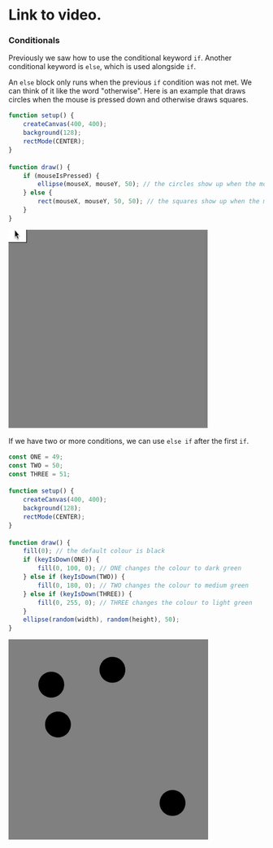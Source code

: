 # Link to video.

### Conditionals

Previously we saw how to use the conditional keyword `if`. Another conditional keyword is `else`, which is used alongside `if`. 

An `else` block only runs when the previous `if` condition was not met. We can think of it like the word "otherwise". Here is an example that draws circles when the mouse is pressed down and otherwise draws squares.

```js
function setup() {
    createCanvas(400, 400);
    background(128);
    rectMode(CENTER);
}

function draw() {
    if (mouseIsPressed) { 
        ellipse(mouseX, mouseY, 50); // the circles show up when the mouse is pressed down
    } else {
        rect(mouseX, mouseY, 50, 50); // the squares show up when the mouse is not pressed down
    }
}
```

![](../../Images/squares_to_circles.gif)

If we have two or more conditions, we can use `else if` after the first `if`.

```js
const ONE = 49;
const TWO = 50;
const THREE = 51;

function setup() {
    createCanvas(400, 400);
    background(128);
    rectMode(CENTER);
}

function draw() {
    fill(0); // the default colour is black
    if (keyIsDown(ONE)) {
        fill(0, 100, 0); // ONE changes the colour to dark green
    } else if (keyIsDown(TWO)) {
        fill(0, 180, 0); // TWO changes the colour to medium green
    } else if (keyIsDown(THREE)) {
        fill(0, 255, 0); // THREE changes the colour to light green
    }
    ellipse(random(width), random(height), 50);
}
```

![](../../Images/green_to_green.gif)
